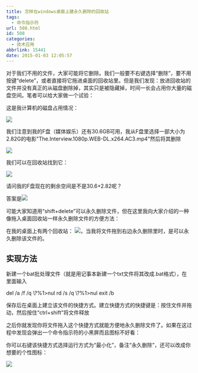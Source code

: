 ```yaml
---
title: 怎样在windows桌面上建永久删除的回收站
tags:
  - 命令指示符
url: 508.html
id: 508
categories:
  - 技术应用
abbrlink: 15441
date: 2015-01-03 12:05:57
---
```


对于我们不用的文件，大家可能将它删除。我们一般要不右键选择“删除”，要不用按键“delete”，或者直接将它拖进桌面的回收站里。但是我们发现：放进回收站的文件并没有真正的从磁盘删除掉，其实只是被隐藏掉，时间一长会占用你大量的磁盘空间。笔者可以给大家做一个试验：

这是我计算机的磁盘占用情况：

![](http://baiyuan.wang/wp-content/uploads/2015/01/20150103034946_95113.png)

我们注意到我的F盘（媒体娱乐）还有30.6GB可用，我从F盘里选择一部大小为2.82G的电影"The.Interview.1080p.WEB-DL.x264.AC3.mp4"然后将其删除

![](http://baiyuan.wang/wp-content/uploads/2015/01/20150103034522_52910.png)

我们可以在回收站找到它：

![](http://baiyuan.wang/wp-content/uploads/2015/01/20150103034719_85956.png)

请问我的F盘现在的剩余空间是不是30.6+2.82呢？

答案是![](http://baiyuan.wang/wp-content/uploads/2015/01/20150103035141_34294.png)

可能大家知道用“shift+delete”可以永久删除文件，但在这里我向大家介绍的一种像拖入桌面回收站一样永久删除文件的方便方法：

在我的桌面上有两个回收站： ![](http://baiyuan.wang/wp-content/uploads/2015/01/20150103035502_40728.png)，当我将文件拖到右边永久删除里时，是可以永久删除该文件的。

实现方法
----

新建一个bat批处理文件（就是用记事本新建一个txt文件将其改成.bat格式），在里面输入

del /a /f /q \\?%1>nul
rd /s /q \\?%1>nul
exit /b

保存后在桌面上建立该文件的快捷方式。建立快捷方式的快捷键是：按住文件并拖动，然后按住“ctrl+shift”将文件释放

之后你就发现你将文件拖入这个快捷方式就能方便地永久删除文件了。如果在这过程中发现会弹出一个命令指示符的小黑屏而且图标不好看：

你可以右键该快捷方式选择运行方式为“最小化”，备注“永久删除”，还可以改成你想要的个性图标：

![](http://baiyuan.wang/wp-content/uploads/2015/01/20150103040502_92708.png)